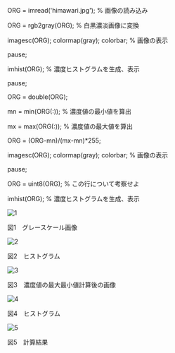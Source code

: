 ORG = imread('himawari.jpg'); % 画像の読み込み

ORG = rgb2gray(ORG); % 白黒濃淡画像に変換

imagesc(ORG); colormap(gray); colorbar; % 画像の表示

pause;

imhist(ORG); % 濃度ヒストグラムを生成、表示

pause;

ORG = double(ORG);

mn = min(ORG(:)); % 濃度値の最小値を算出

mx = max(ORG(:)); % 濃度値の最大値を算出

ORG = (ORG-mn)/(mx-mn)*255;

imagesc(ORG); colormap(gray); colorbar; % 画像の表示

pause;

ORG = uint8(ORG); % この行について考察せよ

imhist(ORG); % 濃度ヒストグラムを生成、表示

![1](https://user-images.githubusercontent.com/32251471/34913412-ffdcd35a-f93f-11e7-8816-66bc292e7684.PNG)

図1　グレースケール画像

![2](https://user-images.githubusercontent.com/32251471/34913413-03727786-f940-11e7-8f4d-75434a9c2044.PNG)

図2　ヒストグラム

![3](https://user-images.githubusercontent.com/32251471/34913414-059069a6-f940-11e7-9b99-3c97e322449d.PNG)

図3　濃度値の最大最小値計算後の画像

![4](https://user-images.githubusercontent.com/32251471/34913415-072a92c8-f940-11e7-8238-029be8c8bc96.PNG)

図4　ヒストグラム

![5](https://user-images.githubusercontent.com/32251471/34913416-08e9dcc2-f940-11e7-9d60-58d91e857aa6.PNG)

図5　計算結果
